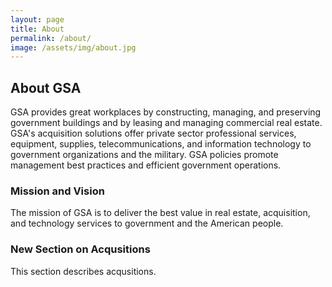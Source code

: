 ```yaml
---
layout: page
title: About
permalink: /about/
image: /assets/img/about.jpg
---
```


## About GSA

GSA provides great workplaces by constructing, managing, and preserving government buildings and by leasing and managing commercial real estate. GSA's acquisition solutions offer private sector professional services, equipment, supplies, telecommunications, and information technology to government organizations and the military. GSA policies promote management best practices and efficient government operations.

### Mission and Vision

The mission of GSA is to deliver the best value in real estate, acquisition, and technology services to government and the American people.

### New Section on Acqusitions

This section describes acqusitions.
